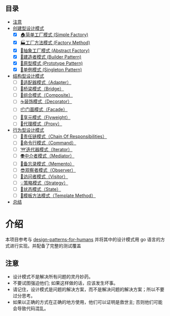 ## 目录
- [注意](#注意)
- [创建型设计模式](#创建型设计模式)
    - [x] [🏠简单工厂模式 (Simple Factory) ](https://blog.you-tang.com/detail/21)
    - [x] [🏭工厂方法模式 (Factory Method) ](https://blog.you-tang.com/detail/20)
    - [x] [🔨抽象工厂模式 (Abstract Factory) ](https://blog.you-tang.com/detail/19)
    - [x] [👷建造者模式 (Builder Pattern) ](https://blog.you-tang.com/detail/18)
    - [x] [🐑原型模式 (Prototype Pattern) ](https://blog.you-tang.com/detail/17)
    - [x] [💍单例模式 (Singleton Pattern) ](https://blog.you-tang.com/detail/16)
- [结构型设计模式](#结构型设计模式)
    - [ ] [🔌适配器模式（Adapter）](#🔌适配器模式adapter)
    - [ ] [🚡桥梁模式（Bridge）](#🚡桥梁模式bridge)
    - [ ] [🌿组合模式（Composite）](#🌿组合模式composite)
    - [ ] [☕装饰模式（Decorator）](#☕装饰模式decorator)
    - [ ] [📦门面模式（Facade）](#📦门面模式facade)
    - [ ] [🍃享元模式（Flyweight）](#🍃享元模式flyweight)
    - [ ] [🎱代理模式（Proxy）](#🎱代理模式proxy)
- [行为型设计模式](#行为型设计模式)
    - [ ] [🔗责任链模式（Chain Of Responsibilities）](#🔗责任链模式chain-of-responsibilities)
    - [ ] [👮命令行模式（Command）](#👮命令行模式command)
    - [ ] [➿迭代器模式（Iterator）](#➿迭代器模式iterator)
    - [ ] [👽中介者模式（Mediator）](#👽中介者模式mediator)
    - [ ] [💾备忘录模式（Memento）](#💾备忘录模式memento)
    - [ ] [😎观察者模式（Observer）](#😎观察者模式observer)
    - [ ] [🏃访问者模式（Visitor）](#🏃访问者模式visitor)
    - [ ] [💡策略模式（Strategy）](#💡策略模式strategy)
    - [ ] [💢状态模式（State）](#💢状态模式state)
    - [ ] [📒模板方法模式（Template Method）](#📒模板方法模式template-method)
- [总结](#总结)

<!-- /TOC -->

# 介绍
本项目参考与 [design-patterns-for-humans](https://github.com/kamranahmedse/design-patterns-for-humans) 
并将其中的设计模式用 go 语言的方式进行实现。并配备了完整的测试覆盖

## 注意

* 设计模式不是解决所有问题的灵丹妙药。
* 不要试图强迫他们; 如果这样做的话，应该发生坏事。
* 请记住，设计模式是问题的解决方案，而不是解决问题的解决方案；所以不要过分思考。
* 如果以正确的方式在正确的地方使用，他们可以证明是救世主; 否则他们可能会导致代码混乱。